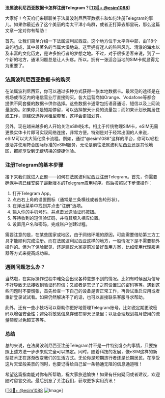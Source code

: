 **法属波利尼西亚数据卡怎样注册Telegram？[[TG💪+ @esim1088](https://t.me/s/esim1088)]**

大家好！今天咱们来聊聊关于法属波利尼西亚数据卡和如何注册Telegram的事儿。如果你最近去了这个美丽的南太平洋小岛群，或者正打算去那里玩，那么这篇文章一定对你有帮助！

首先，让我们简单介绍一下法属波利尼西亚。这个地方位于太平洋中部，由118个岛屿组成，其中最著名的当属大溪地岛。这里拥有迷人的热带风光、清澈的海水以及丰富的文化历史，是许多旅行者的梦想之地。不过，对于很多游客来说，到了一个新的地方，通讯问题总是让人头疼。所以，拥有一张适合当地的SIM卡就显得尤为重要了。

### 法属波利尼西亚数据卡的购买

在法属波利尼西亚，你可以通过多种方式获得一张本地数据卡。最常见的途径是在机场或市区内的电信营业厅直接购买。各大运营商如Orange、Vodafone等都会提供不同套餐的数据卡供你选择。这些数据卡通常包括语音通话、短信以及上网流量服务。如果你只是短期停留，可以选择按天计费的流量包；而如果计划长期居住或工作，则建议选择月租型套餐，这样会更加划算。

另外，现在越来越多的人开始关注eSIM技术。相比于传统物理SIM卡，eSIM无需更换实体卡片即可实现网络连接，非常方便。特别是对于经常出国的人来说，eSIM可以大大简化换卡流程。例如，通过“@esim1088”这样的平台，你可以轻松激活并使用符合国际标准的eSIM服务，无论是前往法属波利尼西亚还是其他地区，都能享受到无缝切换的便捷体验。

### 注册Telegram的基本步骤

接下来我们就进入正题——如何在法属波利尼西亚注册Telegram。首先，你需要确保手机已经安装了最新版本的Telegram应用程序。然后按照以下步骤操作：

1. 打开Telegram App。
2. 点击右上角的设置图标（通常是三条横线或者齿轮形状）。
3. 在弹出菜单中找到并点击“注册”选项。
4. 输入你的手机号码，并点击发送验证码按钮。
5. 等待收到的短信验证码，并将其填入相应位置。
6. 设置用户名和密码，完成账户创建过程。

需要注意的是，在某些国家或地区，由于网络环境的原因，可能需要借助第三方工具才能顺利完成注册。而在法属波利尼西亚这样的地方，一般情况下是不需要额外操作的。但为了保险起见，还是建议大家提前准备好备用方案，比如使用代理服务器等方式来提高成功率。

### 遇到问题怎么办？

当然啦，在实际操作过程中难免会出现各种意想不到的情况。比如有时候因为信号不好导致无法接收到验证码短信；又或者是忘记了之前设置过的密码等等。遇到这些问题时不要慌张，首先检查一下自己的设备是否正常工作，再尝试重启应用或者重新登录试试看。如果仍然解决不了的话，也可以直接联系客服寻求帮助。

此外，还有一些小技巧可以帮助你更好地管理Telegram账号。比如说定期更改密码以增强安全性；避免将敏感信息存储在聊天记录里；以及合理规划每月使用的流量额度以免超支等等。

### 总结

总的来说，在法属波利尼西亚注册Telegram并不是一件特别复杂的事情，只要按照上述方法一步步来就完全可以搞定。同时，随着科技的发展，像eSIM这样的新型技术正在逐渐改变我们的生活方式。无论你是短期旅行者还是长期居民，在享受这片天堂般美景的同时，也要记得给自己留一条畅通无阻的信息通道哦！

希望这篇指南能对你有所帮助，祝大家旅途愉快！如果有任何疑问或者建议，欢迎随时留言交流。最后别忘了关注我们，获取更多实用资讯！

[[TG💪+ @esim1088](https://t.me/s/esim1088) ![Image](https://i.postimg.cc/4NQfJmqS/Snipaste-2025-05-13-00-14-12.png)]